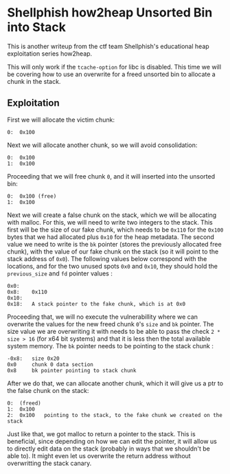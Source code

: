 # Shellphish how2heap Unsorted Bin into Stack

This is another writeup from the ctf team Shellphish's educational heap exploitation series how2heap. 

This will only work if the `tcache-option` for libc is disabled. This time we will be covering how to use an overwrite for a freed unsorted bin to allocate a chunk in the stack.
 
## Exploitation

First we will allocate the victim chunk:
```
0:	0x100
```

Next we will allocate another chunk, so we will avoid consolidation:
```
0:	0x100
1:	0x100
```

Proceeding that we will free chunk `0`, and it will inserted into the unsorted bin:
```
0:	0x100 (free)
1:	0x100
```

Next we will create a false chunk on the stack, which we will be allocating with malloc. For this, we will need to write two integers to the stack. This first will be the size of our fake chunk, which needs to be `0x110` for the `0x100` bytes that we had allocated plus `0x10` for the heap metadata. The second value we need to write is the `bk` pointer (stores the previously allocated free chunk), with the value of our fake chunk on the stack (so it will point to the stack address of `0x0`). The following values below correspond with the locations, and for the two unused spots `0x0` and `0x10`, they should hold the `previous_size` and `fd` pointer values  :
```
0x0:
0x8:	0x110 
0x10:	
0x18:	A stack pointer to the fake chunk, which is at 0x0
```

Proceeding that, we will no execute the vulnerabillity where we can overwrite the values for the new freed chunk `0`'s `size` and `bk` pointer. The size value we are overwriting it with needs to be able to pass the check `2 * size > 16` (for x64 bit systems) and that it is less then the total available system memory. The `bk` pointer needs to be pointing to the stack chunk :

```
-0x8:	size 0x20
0x0		chunk 0 data section
0x8		bk pointer pointing to stack chunk
```

After we do that, we can allocate another chunk, which it will give us a ptr to the false chunk on the stack:

```
0:	(freed)
1:	0x100
2:	0x100	pointing to the stack, to the fake chunk we created on the stack
```

Just like that, we got malloc to return a pointer to the stack. This is beneficial, since depending on how we can edit the pointer, it will allow us to directly edit data on the stack (probably in ways that we shouldn't be able to). It might even let us overwrite the return address without overwritting the stack canary.
